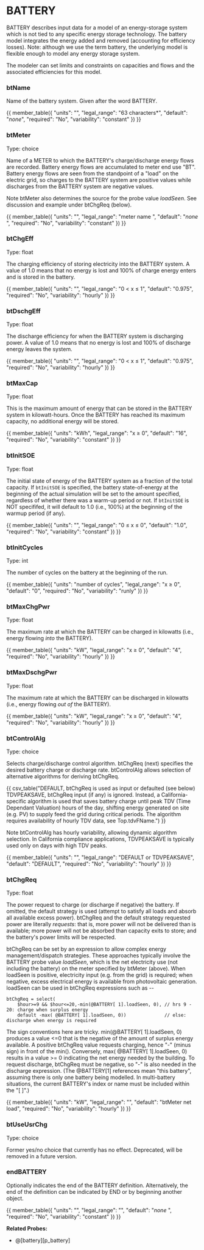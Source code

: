 # BATTERY

BATTERY describes input data for a model of an energy-storage system which is not tied to any specific energy storage technology. The battery model integrates the energy added and removed (accounting for efficiency losses). Note: although we use the term battery, the underlying model is flexible enough to model any energy storage system.

The modeler can set limits and constraints on capacities and flows and the associated efficiencies for this model.

### btName

Name of the battery system. Given after the word BATTERY.

{{
  member_table({
    "units": "",
    "legal_range": "63 characters*", 
    "default": "*none*",
    "required": "No",
    "variability": "constant" 
  })
}}

### btMeter

Type: choice

Name of a METER to which the BATTERY's charge/discharge energy flows are recorded. Battery energy flows are accumulated to meter end use "BT". Battery energy flows are seen from the standpoint of a "load" on the electric grid, so charges to the BATTERY system are positive values while discharges from the BATTERY system are negative values.

Note btMeter also determines the source for the probe value *loadSeen*.  See discussion and example under btChgReq (below).

{{
  member_table({
    "units": "",
    "legal_range": "meter name ", 
    "default": "*none* ",
    "required": "No",
    "variability": "constant" 
  })
}}

### btChgEff

Type: float

The charging efficiency of storing electricity into the BATTERY system. A value of 1.0 means that no energy is lost and 100% of charge energy enters and is stored in the battery.

{{
  member_table({
    "units": "",
    "legal_range": "0 < x ≤ 1", 
    "default": "0.975",
    "required": "No",
    "variability": "hourly" 
  })
}}

### btDschgEff

Type: float

The discharge efficiency for when the BATTERY system is discharging power. A value of 1.0 means that no energy is lost and 100% of discharge energy leaves the system.

{{
  member_table({
    "units": "",
    "legal_range": "0 < x ≤ 1", 
    "default": "0.975",
    "required": "No",
    "variability": "hourly" 
  })
}}

### btMaxCap

Type: float

This is the maximum amount of energy that can be stored in the BATTERY system in kilowatt-hours. Once the BATTERY has reached its maximum capacity, no additional energy will be stored.

{{
  member_table({
    "units": "kWh",
    "legal_range": "x ≥ 0", 
    "default": "16",
    "required": "No",
    "variability": "constant" 
  })
}}

### btInitSOE

Type: float

The initial state of energy of the BATTERY system as a fraction of the total capacity. If `btInitSOE` is specified, the battery state-of-energy at the beginning of the actual simulation will be set to the amount specified, regardless of whether there was a warm-up period or not. If `btInitSOE` is NOT specififed, it will default to 1.0 (i.e., 100%) at the beginning of the warmup period (if any).

{{
  member_table({
    "units": "",
    "legal_range": "0 ≤ x ≤ 0", 
    "default": "1.0",
    "required": "No",
    "variability": "constant" 
  })
}}

### btInitCycles

Type: int

The number of cycles on the battery at the beginning of the run.

{{
  member_table({
    "units": "number of cycles",
    "legal_range": "x ≥ 0", 
    "default": "0",
    "required": "No",
    "variability": "runly" 
  })
}}

### btMaxChgPwr

Type: float

The maximum rate at which the BATTERY can be charged in kilowatts (i.e., energy flowing *into* the BATTERY).

{{
  member_table({
    "units": "kW",
    "legal_range": "x ≥ 0", 
    "default": "4",
    "required": "No",
    "variability": "hourly" 
  })
}}

### btMaxDschgPwr

Type: float

The maximum rate at which the BATTERY can be discharged in kilowatts (i.e., energy flowing *out of* the BATTERY).

{{
  member_table({
    "units": "kW",
    "legal_range": "x ≥ 0", 
    "default": "4",
    "required": "No",
    "variability": "hourly" 
  })
}}

### btControlAlg

Type: choice

Selects charge/discharge control algorithm.  btChgReq (next) specifies the desired battery charge or discharge rate.  btControlAlg allows selection of alternative algorithms for deriving btChgReq.

{{
  csv_table("DEFAULT,        btChgReq is used as input or defaulted (see below)
TDVPEAKSAVE,    btChgReq input (if any) is ignored.  Instead&comma; a California-specific algorithm is used that saves battery charge until peak TDV (Time Dependant Valuation) hours of the day&comma; shifting energy generated on site (e.g. PV) to supply feed the grid during critical periods.  The algorithm requires availability of hourly TDV data&comma; see Top.tdvFName.")
}}

Note btControlAlg has hourly variability, allowing dynamic algorithm selection.  In California compliance applications, TDVPEAKSAVE is typically used only on days with high TDV peaks.

{{
  member_table({
    "units": "",
    "legal_range": "DEFAULT or TDVPEAKSAVE", 
    "default": "DEFAULT",
    "required": "No",
    "variability": "hourly" 
  })
}}

### btChgReq

Type: float

The power request to charge (or discharge if negative) the battery. If omitted, the default strategy is used (attempt to satisfy all loads and absorb all available excess power).  btChgReq and the default strategy requested power are literally *requests*: that is, more power will not be delivered than is available; more power will not be absorbed than capacity exits to store; and the battery's power limits will be respected.

btChgReq can be set by an expression to allow complex energy management/dispatch strategies.  These approaches typically involve the BATTERY probe value *loadSeen*, which is the net electricity use (not including the battery) on the meter specified by btMeter (above).  When loadSeen is positive, electricity input (e.g. from the grid) is required; when negative, excess electrical energy is available from photovoltaic generation. loadSeen can be used in btChgReq expressions such as --

    btChgReq = select(
        $hour>=9 && $hour<=20,-min(@BATTERY[ 1].loadSeen, 0), // hrs 9 - 20: charge when surplus energy
        default -max( @BATTERY[ 1].loadSeen, 0))              // else: discharge when energy is required

The sign conventions here are tricky.  min(@BATTERY[ 1].loadSeen, 0) produces a value <=0 that is the negative of the amount of surplus energy available.  A positive btChgReq value requests charging, hence "-" (minus sign) in front of the min().  Conversely, max( @BATTERY[ 1].loadSeen, 0) results in a value >= 0 indicating the net energy needed by the building.  To request discharge, btChgReq must be negative, so "-" is also needed in the discharge expression.  (The @BATTERY[1] references mean "this battery", assuming there is only one battery being modelled.  In multi-battery situations, the current BATTERY's index or name must be included within the "[  ]".)

{{
  member_table({
    "units": "kW",
    "legal_range": "", 
    "default": "btMeter net load",
    "required": "No",
    "variability": "hourly" 
  })
}}

### btUseUsrChg

Type: choice

Former yes/no choice that currently has no effect.  Deprecated, will be removed in a future version.

### endBATTERY

Optionally indicates the end of the BATTERY definition. Alternatively, the end of the definition can be indicated by END or by beginning another object.

{{
  member_table({
    "units": "",
    "legal_range": "", 
    "default": "*none* ",
    "required": "No",
    "variability": "constant" 
  })
}}

<!--
Probes? Control strategies?

SOE

-->

**Related Probes:**

- @[battery][p_battery]
